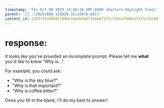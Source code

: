```yaml
---
timestamp: 'Thu Oct 09 2025 13:38:28 GMT-0400 (Eastern Daylight Time)'
parent: '[[..\20251009_133828.3cc3397e.md]]'
content_id: 13557353b6b01f696c18adb346ffb6e67171c7f02af9d9a2f251e71c083468fb
---
```


# response:

It looks like you've provided an incomplete prompt. Please tell me **what** you'd like to know "Why is...".

For example, you could ask:

* "Why is the sky blue?"
* "Why is that important?"
* "Why is coffee bitter?"

Once you fill in the blank, I'll do my best to answer!
